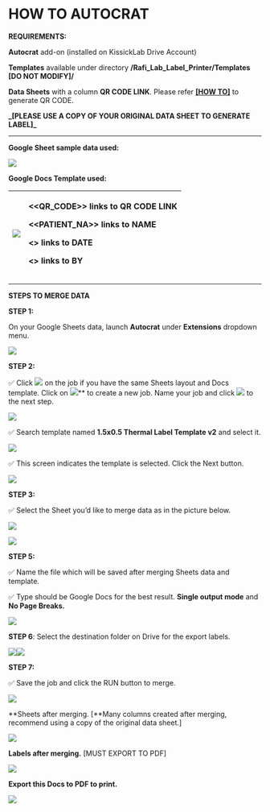 # HOW TO AUTOCRAT

**REQUIREMENTS:**

**Autocrat** add-on (installed on KissickLab Drive Account)

**Templates** available under directory **/Rafi\_Lab\_Label\_Printer/Templates [DO NOT MODIFY]/**

**Data Sheets** with a column **QR CODE LINK**.  Please refer [**\[HOW TO\]**](https://docs.google.com/document/u/1/d/1k9xcFDAskF0ogZGzIpSG9CTIrpjm2IKcPghAZOIswsY/edit) to generate QR CODE.

**\_[PLEASE USE A COPY OF YOUR ORIGINAL DATA SHEET TO GENERATE LABEL]\_**

-----
**Google Sheet sample data used:**

![](source/pic.001.png)

**Google Docs Template used:**

|![](source/pic.002.png)|<p></p><p>**<<QR\_CODE>>** links to QR CODE LINK</p><p>**<<PATIENT\_NA>>** links to NAME</p><p>**<<DATE>>** links to DATE</p><p>**<<WHOM>>** links to BY</p>|
| :- | :- |
-----
**STEPS TO MERGE DATA**

**STEP 1:**

On your Google Sheets data, launch **Autocrat** under **Extensions** dropdown menu.

![](source/pic.003.png)



**STEP 2:**

✅ Click ![](source/pic.004.png) on the job if you have the same Sheets layout and Docs template. Click on ![](source/pic.005.png)** to create a new job.  Name your job and click ![](source/pic.006.png) to the next step.

![](source/pic.007.png)

✅ Search template named **1.5x0.5 Thermal Label Template v2** and select it.

![](source/pic.008.png)

✅ This screen indicates the template is selected.  Click the Next button.

![](source/pic.009.png)



**STEP 3:**

✅ Select the Sheet you’d like to merge data as in the picture below. 

![](source/pic.010.png)

![](source/pic.011.png)

**STEP 5:**

✅ Name the file which will be saved after merging Sheets data and template.

✅ Type should be Google Docs for the best result.  **Single output mode** and **No Page Breaks.**

![](source/pic.012.png)



**STEP 6**: Select the destination folder on Drive for the export labels.

![](source/pic.013.png)![](source/pic.014.png)

**STEP 7:**

✅ Save the job and click the RUN button to merge.

![](source/pic.015.png)



**Sheets after merging.  [**Many columns created after merging, recommend using a copy of the original data sheet.]

![](source/pic.016.png)

**Labels after merging.** [MUST EXPORT TO PDF]

![](source/pic.017.png)

**Export this Docs to PDF to print.**

![](source/pic.018.png)
